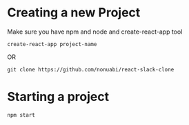 # Creating a new Project
Make sure you have npm and node and create-react-app tool

```
create-react-app project-name
```

OR

```
git clone https://github.com/nonuabi/react-slack-clone
```

# Starting a project
```
npm start
```
